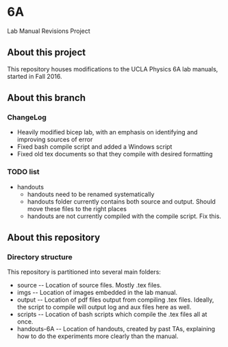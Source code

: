# 6A
Lab Manual Revisions Project

## About this project
This repository houses modifications to the UCLA Physics 6A lab manuals,
started in Fall 2016.

## About this branch

### ChangeLog
* Heavily modified bicep lab, with an emphasis on identifying and improving
  sources of error
* Fixed bash compile script and added a Windows script
* Fixed old tex documents so that they compile with desired formatting

### TODO list

* handouts
  * handouts need to be renamed systematically
  * handouts folder currently contains both source and output.  Should move these
  files to the right places
  * handouts are not currently compiled with the compile script.  Fix this.

## About this repository

### Directory structure

This repository is partitioned into several main folders:

* source -- Location of source files.  Mostly .tex files.
* imgs -- Location of images embedded in the lab manual.
* output -- Location of pdf files output from compiling .tex files.  Ideally,
  the script to compile will output log and aux files here as well.
* scripts -- Location of bash scripts which compile the .tex files all at once.
* handouts-6A -- Location of handouts, created by past TAs, 
explaining how to do the experiments more clearly than the manual.


